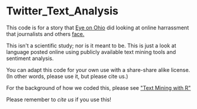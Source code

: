 # Twitter_Text_Analysis
This code is for a story that [Eye on Ohio](https://EyeonOhio.com) did looking at online harrassment that journalists and others [face.](https://eyeonohio.com/sidebar-shut-your-mouth-journalists-face-a-rising-tide-of-online-harassment/) 

This isn't a scientific study; nor is it meant to be. This is just a look at language posted online using publicly available text mining tools and sentiment analysis.

You can adapt this code for your own use with a share-share alike license. (In other words, please use it, but please cite us.)

For the background of how we coded this, please see ["Text Mining with R"](https://www.tidytextmining.com)

Please remember to _cite us_ if you use this! 
